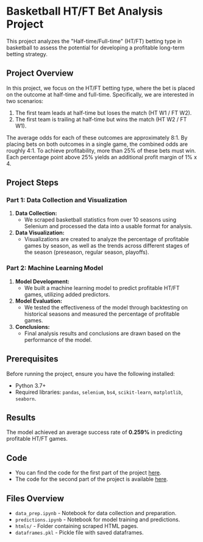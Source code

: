 # Basketball HT/FT Bet Analysis Project

This project analyzes the "Half-time/Full-time" (HT/FT) betting type in basketball to assess the potential for developing a profitable long-term betting strategy.

## Project Overview

In this project, we focus on the HT/FT betting type, where the bet is placed on the outcome at half-time and full-time. Specifically, we are interested in two scenarios:
1. The first team leads at half-time but loses the match (HT W1 / FT W2).
2. The first team is trailing at half-time but wins the match (HT W2 / FT W1).

The average odds for each of these outcomes are approximately 8:1. By placing bets on both outcomes in a single game, the combined odds are roughly 4:1. To achieve profitability, more than 25% of these bets must win. Each percentage point above 25% yields an additional profit margin of 1% x 4.

## Project Steps

### Part 1: Data Collection and Visualization
1. **Data Collection:** 
   - We scraped basketball statistics from over 10 seasons using Selenium and processed the data into a usable format for analysis.
2. **Data Visualization:**
   - Visualizations are created to analyze the percentage of profitable games by season, as well as the trends across different stages of the season (preseason, regular season, playoffs).

### Part 2: Machine Learning Model
1. **Model Development:** 
   - We built a machine learning model to predict profitable HT/FT games, utilizing added predictors.
2. **Model Evaluation:** 
   - We tested the effectiveness of the model through backtesting on historical seasons and measured the percentage of profitable games.
3. **Conclusions:**
   - Final analysis results and conclusions are drawn based on the performance of the model.

## Prerequisites

Before running the project, ensure you have the following installed:
- Python 3.7+
- Required libraries: `pandas`, `selenium`, `bs4`, `scikit-learn`, `matplotlib`, `seaborn`.

## Results

The model achieved an average success rate of **0.259%** in predicting profitable HT/FT games.

## Code

- You can find the code for the first part of the project [here](https://github.com/DataM0ney/NBA_Project/blob/main/data_prep.ipynb).
- The code for the second part of the project is available [here](https://github.com/DataM0ney/NBA_Project/blob/main/predictions.ipynb).

## Files Overview

- `data_prep.ipynb` - Notebook for data collection and preparation.
- `predictions.ipynb` - Notebook for model training and predictions.
- `htmls/` - Folder containing scraped HTML pages.
- `dataframes.pkl` - Pickle file with saved dataframes.
